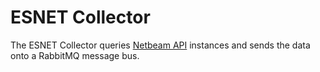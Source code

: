 ESNET Collector
============

The ESNET Collector queries [Netbeam API](https://esnet-netbeam.appspot.com/) instances and sends the data onto a RabbitMQ message bus.

